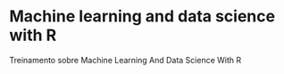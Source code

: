 # Machine learning and data science with R
Treinamento sobre Machine Learning And Data Science With R
